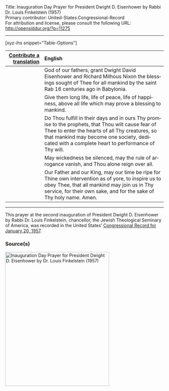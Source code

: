 <html>
<head></head>
<body>
Title: Inauguration Day Prayer for President Dwight D. Eisenhower by Rabbi Dr. Louis Finkelstein (1957)<br />
Primary contributor: United-States.Congressional-Record<br />
For attribution and license, please consult the following URL: <a href="http://opensiddur.org/?p=11275">http://opensiddur.org/?p=11275</a>
<p />
<hr />

[xyz-ihs snippet="Table-Options"]<table style="margin-left: auto; margin-right: auto;" class="draggable">
<thead><tr><th id="x" style="text-align: right;"><a href="/translate/" target="_blank" rel="noopener">Contribute a translation</a></th><th style="text-align: left;">English</th></tr></thead>
<tbody>
<tr><td style="vertical-align:top;">
<div class="liturgy" lang="he">

</span></div></td>
 
<td style="vertical-align:top;">
<div class="english" lang="en">
God of our fathers, 
grant Dwight David Eisenhower 
and Richard Milhous Nixon 
the blessings sought of Thee for all mankind 
by the saint Rab 
16 centuries ago 
in Babylonia. 
</div></td></tr>


<tr><td style="vertical-align:top;">
<div class="liturgy" lang="he">

</span></div></td>
 
<td style="vertical-align:top;">
<div class="english" lang="en">
Give them long life, 
life of peace, 
life of happiness, 
above all 
life which may prove a blessing to mankind. 
</div></td></tr>


<tr><td style="vertical-align:top;">
<div class="liturgy" lang="he">

</span></div></td>
 
<td style="vertical-align:top;">
<div class="english" lang="en">
Do Thou fulfill in their days 
and in ours 
Thy promise to the prophets, 
that Thou wilt cause fear of Thee 
to enter the hearts of all Thy creatures, 
so that mankind may become one society, 
dedicated with a complete heart 
to performance of Thy will. 
</div></td></tr>


<tr><td style="vertical-align:top;">
<div class="liturgy" lang="he">

</span></div></td>
 
<td style="vertical-align:top;">
<div class="english" lang="en">
May wickedness be silenced, 
may the rule of arrogance vanish, 
and Thou alone reign over all. 
</div></td></tr>


<tr><td style="vertical-align:top;">
<div class="liturgy" lang="he">

</span></div></td>
 
<td style="vertical-align:top;">
<div class="english" lang="en">
Our Father and our King, 
may our time be ripe 
for Thine own intervention 
as of yore, 
to inspire us to obey Thee, 
that all mankind may join us in Thy service, 
for their own sake, 
and for the sake of Thy holy name. 
Amen.
</div></td></tr>
</tbody></table>

<hr />

This prayer at the second inauguration of President Dwight D. Eisenhower by Rabbi Dr. Louis Finkelstein, chancellor, the Jewish Theological Seminary of America, was recorded in the United States’ <a href="https://archive.org/stream/congressionalrec103aunit#page/n405/mode/2up">Congressional Record for January 20, 1957</a>.

<h3>Source(s)</h3>

<a href="https://opensiddur.org/wp-content/uploads/2015/04/Inauguration-Day-Prayer-for-President-Dwight-D.-Eisenhower-by-Dr.-Louis-Finkelstein-1957.png"><img src="https://opensiddur.org/wp-content/uploads/2015/04/Inauguration-Day-Prayer-for-President-Dwight-D.-Eisenhower-by-Dr.-Louis-Finkelstein-1957.png" alt="Inauguration Day Prayer for President Dwight D. Eisenhower by Dr. Louis Finkelstein (1957)" width="330" height="425" class="aligncenter size-full wp-image-11280" /></a>

</body>
</html>